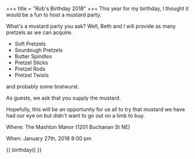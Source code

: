 +++
title = "Rob's Birthday 2018"
+++
This year for my birthday, I thought it would be a fun to host a mustard party.

What's a mustard party you ask? Well, Beth and I will provide as many pretzels as we can acquire.

- Soft Pretzels
- Sourdough Pretzels
- Butter Spindles
- Pretzel Sticks
- Pretzel Rods
- Pretzel Twists

and probably some bratwurst.

As guests, we ask that you supply the mustard.

Hopefully, this will be an opportunity for us all to try that mustard we have had our eye on but didn't want to go out on a limb to buy.

Where: The Mashton Manor (1201 Buchanan St NE)

When: January 27th, 2018 8:00 pm


{{ birthday() }}